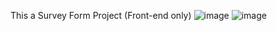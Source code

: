 This a Survey Form Project (Front-end only)
![image](https://github.com/Y-ashbhatt/Survey-Form/assets/124079490/9a10ce53-64f0-4a17-964f-d0aec884b2ff)
![image](https://github.com/Y-ashbhatt/Survey-Form/assets/124079490/38291879-ff60-4b38-aa5f-277c93292434)
